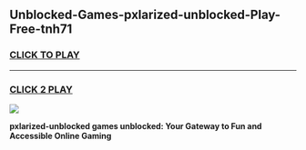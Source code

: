 
## Unblocked-Games-pxlarized-unblocked-Play-Free-tnh71
<h3>
<a href="https://premium76.site?title=pxlarized-unblocked&ref=23A">CLICK TO PLAY</a></h3>
<hr>

<h3>
<a href="https://premium76.site?title=pxlarized-unblocked&ref=23A">CLICK 2 PLAY</a>
  
</h3>

<a href="https://premium76.site?title=pxlarized-unblocked&ref=23A"><img src="https://clearcache.store/games.png"></a>


**pxlarized-unblocked games unblocked: Your Gateway to Fun and Accessible Online Gaming**
